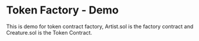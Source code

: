 # Token Factory - Demo

This is demo for token contract factory, Artist.sol is the factory contract and Creature.sol is the Token Contract.

